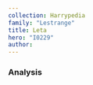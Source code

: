 ```yaml
---
collection: Harrypedia
family: "Lestrange"
title: Leta
hero: "I0229"
author: 
---
```



### Analysis


